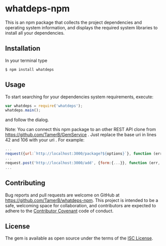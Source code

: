 # whatdeps-npm

This is an npm package that collects the project dependencies and operating system information, and displays the required system libraries to
install all your dependencies.

## Installation

In your terminal type


    $ npm install whatdeps



## Usage

To start searching for your dependencies system requirements, execute:

```javascript
var whatdeps = require('whatdeps');
whatdeps.main();
```

and follow the dialog.

Note: You can connect this npm package to an other REST API clone from https://github.com/TamerB/GemService . Just replace the base uri in lines 42 and 106 with your uri
 . For example:

```javascript
...
request({url:`http://localhost:3000/package?${options}`}, function (error , response, body) {...}
...
request.post('http://localhost:3000/add', {form:{...}}, function (err, httpResponse, body) {...}
...
```  

## Contributing

Bug reports and pull requests are welcome on GitHub at https://github.com/TamerB/whatdeps-npm. This project is intended to be a safe, welcoming space for collaboration, and contributors are expected to adhere to the [Contributor Covenant](http://contributor-covenant.org) code of conduct.

## License

The gem is available as open source under the terms of the [ISC License](https://opensource.org/licenses/ISC).